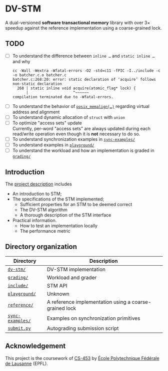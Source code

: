 # DV-STM

A dual-versioned **software transactional memory** library with over $3 \times$ speedup against the reference implementation using a coarse-grained lock.

## TODO

- [ ] To understand the difference between `inline …` and `static inline …`<br>
  and why
  ```
  cc -Wall -Wextra -Wfatal-errors -O2 -std=c11 -fPIC -I../include -c -o batcher.c.o batcher.c
  batcher.c:268:20: error: static declaration of ‘acquire’ follows non-static declaration
    268 | static inline void acquire(atomic_flag* lock) {
        |                    ^~~~~~~
  compilation terminated due to -Wfatal-errors.
  ```
- [ ] To understand the behavior of [`posix_memalign(…)`](https://man7.org/linux/man-pages/man3/posix_memalign.3.html) regarding virtual address and alignment
- [ ] To understand dynamic allocation of `struct` with `union`
- [ ] To optimize "access sets" update<br>
  Currently, per-word "access sets" are always updated during each read/write operation even though it is **not** necessary to do so.
- [ ] To understand synchronization examples in [`sync-examples/`](https://github.com/YconquestY/stm/tree/main/sync-examples)
- [ ] To understand examples in [`playground/`](https://github.com/YconquestY/stm/tree/main/playground)
- [ ] To understand the workload and how an implementation is graded in [`grading/`](https://github.com/YconquestY/stm/tree/main/grading)

## Introduction

The [project description](https://dcl.epfl.ch/site/_media/education/ca-project.pdf) includes

- An introduction to STM;
- The specifications of the STM implemented;
  - Sufficient properties for an STM to be deemed correct
  - The DV-STM algorithm
  - A thorough description of the STM interface
- Practical information.
  - How to test an implementation locally
  - The performance metric

## Directory organization

| Directory | Description |
| ---       | ---         |
| [`dv-stm/`](https://github.com/YconquestY/stm/tree/main/dv-stm) | DV-STM implementation |
| [`grading/`](https://github.com/YconquestY/stm/tree/main/grading) | Workload and grader |
| [`include/`](https://github.com/YconquestY/stm/tree/main/include) | STM API |
| [`playground/`](https://github.com/YconquestY/stm/tree/main/playground) | Unknown |
| [`reference/`](https://github.com/YconquestY/stm/tree/main/reference) | A reference implementation using a coarse-grained lock |
| [`sync-examples/`](https://github.com/YconquestY/stm/tree/main/sync-examples) | Examples on synchronization primitives |
| [`submit.py`](https://github.com/YconquestY/stm/blob/main/submit.py) | Autograding submission script |

## Acknowledgement

This project is the coursework of [CS-453](https://dcl.epfl.ch/site/education/ca_2023) by [École Polytechnique Fédérale de Lausanne](https://www.epfl.ch) (EPFL).
